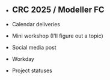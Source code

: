- CRC 2025 / Modeller FC
	- 
- Calendar deliveries
- Mini workshop (I'll figure out a topic)

- Social media post

- Workday
- Project statuses